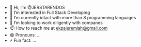 - 👋 Hi, I’m @JERSTARENDOS
- 👀 I’m interested in Full Stack Developing
- 🌱 I’m currently intact with more than 8 programming languages 
- 💞️ I’m looking to work diligently with companes
- 📫 How to reach me at ekpajeremiah@gmail.com
- 😄 Pronouns: ...
- ⚡ Fun fact: ...

<!---
JERSTARENDOS/JERSTARENDOS is a ✨ special ✨ repository because its `README.md` (this file) appears on your GitHub profile.
You can click the Preview link to take a look at your changes.
--->

